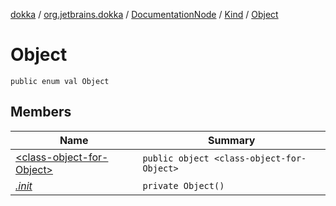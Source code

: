 [dokka](../../../../index.md) / [org.jetbrains.dokka](../../../index.md) / [DocumentationNode](../../index.md) / [Kind](../index.md) / [Object](index.md)

# Object

```
public enum val Object
```
## Members
| Name | Summary |
|------|---------|
|[&lt;class-object-for-Object&gt;](_class-object-for-Object_/index.md)|`public object <class-object-for-Object>`<br>|
|[*.init*](_init_.md)|`private Object()`<br>|
